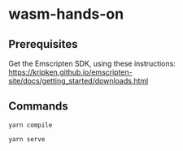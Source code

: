 # wasm-hands-on

## Prerequisites
Get the Emscripten SDK, using these instructions: https://kripken.github.io/emscripten-site/docs/getting_started/downloads.html

## Commands
```shell
yarn compile

yarn serve
```
